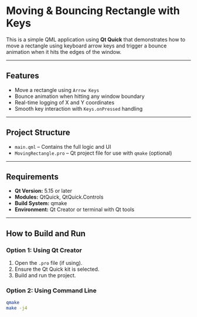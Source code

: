 # Moving & Bouncing Rectangle with Keys

This is a simple QML application using **Qt Quick** that demonstrates how to move a rectangle using keyboard arrow keys and trigger a bounce animation when it hits the edges of the window.

---

## Features

- Move a rectangle using `Arrow Keys`
- Bounce animation when hitting any window boundary
- Real-time logging of X and Y coordinates
- Smooth key interaction with `Keys.onPressed` handling

---

## Project Structure

- `main.qml` – Contains the full logic and UI
- `MovingRectangle.pro` – Qt project file for use with `qmake` (optional)

---

## Requirements

- **Qt Version:** 5.15 or later
- **Modules:** QtQuick, QtQuick.Controls
- **Build System:** qmake
- **Environment:** Qt Creator or terminal with Qt tools

---

## How to Build and Run

### Option 1: Using Qt Creator

1. Open the `.pro` file (if using).
2. Ensure the Qt Quick kit is selected.
3. Build and run the project.

### Option 2: Using Command Line

```bash
qmake
make -j4
